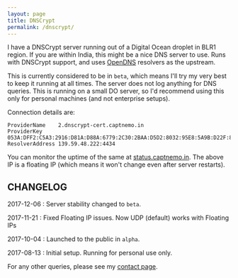 ```yaml
---
layout: page
title: DNSCrypt
permalink: /dnscrypt/
---
```


I have a DNSCrypt server running out of a Digital Ocean droplet in BLR1 region. If you are within India, this might be a nice DNS server to use. Runs with DNSCrypt support, and uses [OpenDNS](https://use.opendns.com/) resolvers as the upstream.

This is currently considered to be in `beta`, which means I'll try my very best to keep it running at all times. The server does not log anything for DNS queries. This is running on a small DO server, so I'd recommend using this only for personal machines (and not enterprise setups).

Connection details are:

```
ProviderName    2.dnscrypt-cert.captnemo.in 
ProviderKey     053A:DFF2:C5A3:2916:D81A:D88A:6779:2C30:2BAA:D5D2:8032:95E8:5A9B:D22F:8687:1E10
ResolverAddress 139.59.48.222:4434
```

You can monitor the uptime of the same at [status.captnemo.in](https://status.captnemo.in/). The above IP is a floating IP (which means it won't change even after server restarts).

## CHANGELOG

2017-12-06
: Server stability changed to `beta`.

2017-11-21
: Fixed Floating IP issues. Now UDP (default) works with Floating IPs

2017-10-04
: Launched to the public in `alpha`.

2017-08-13
: Initial setup. Running for personal use only.

For any other queries, please see my [contact page](/contact/).
